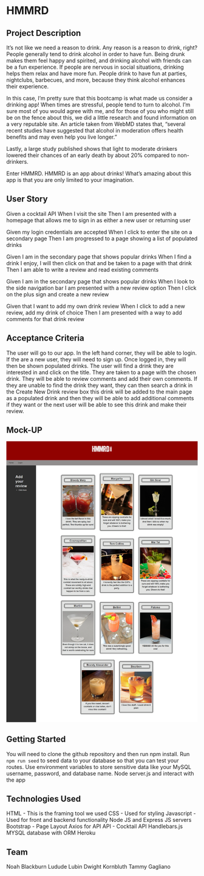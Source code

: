# HMMRD

## Project Description 
It’s not like we need a reason to drink. Any reason is a reason to drink, right? People generally tend to drink alcohol in order to have fun. Being drunk makes them feel happy and spirited, and drinking alcohol with friends can be a fun experience. If people are nervous in social situations, drinking helps them relax and have more fun. People drink to have fun at parties, nightclubs, barbecues, and more, because they think alcohol enhances their experience.

In this case, I’m pretty sure that this bootcamp is what made us consider a drinking app! When times are stressful, people tend to turn to alcohol. I’m sure most of you would agree with me, and for those of you who might still be on the fence about this, we did a little research and found information on a very reputable site. An article taken from WebMD states that, “several recent studies have suggested that alcohol in moderation offers health benefits and may even help you live longer.” 

Lastly, a large study published shows that light to moderate drinkers lowered their chances of an early death by about 20% compared to non-drinkers.

Enter HMMRD. HMMRD is an app about drinks! What’s amazing about this app is that you are only limited to your imagination. 

## User Story
Given a cocktail API
When I visit the site
Then I am presented with a homepage that allows me to sign in as either a new user or returning user

Given my login credentials are accepted
When I click to enter the site on a secondary page
Then I am progressed to a page showing a list of populated drinks

Given I am in the secondary page that shows popular drinks 
When I find a drink I enjoy, I will then click on that and be taken to a page with that drink
Then I am able to write a review and read existing comments

Given I am in the secondary page that shows popular drinks 
When I look to the side navigation bar I am presented with a new review option
Then I click on the plus sign and create a new review

Given that I want to add my own drink review
When I click to add a new review, add my drink of choice 
Then I am presented with a way to add comments for that drink review

## Acceptance Criteria

The user will go to our app. In the left hand corner, they will be able to login. If the are a new user, they will need to sign up. Once logged in, they will then be shown populated drinks. The user will find a drink they are interested in and click on the title. They are taken to a page with the chosen drink. They will be able to review comments and add their own comments. If they are unable to find the drink they want, they can then search a drink in the Create New Drink review box this drink will be added to the main page as a populated drink and then they will be able to add additional comments if they want or the next user will be able to see this drink and make their review.  

## Mock-UP
![Photo of Main Homepage of website](./public/images/hmmrd-screenshot.png)
## Getting Started
You will need to clone the github repository and then run npm install. 
Run `npm run seed` to seed data to your database so that you can test your routes.
Use environment variables to store sensitive data like your MySQL username, password, and database name.
Node server.js and interact with the app

## Technologies Used
HTML - This is the framing tool we used
CSS - Used for styling
Javascript - Used for front and backend functionality
Node JS and Express JS servers
Bootstrap - Page Layout
Axios for API
API - Cocktail API
Handlebars.js
MYSQL database with ORM
Heroku

## Team 
Noah Blackburn
Ludude Lubin
Dwight Kornbluth
Tammy Gagliano